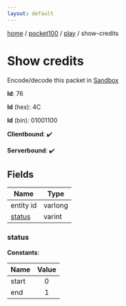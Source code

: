 ```yaml
---
layout: default
---
```


[home](/)  /  [pocket100](/protocol/pocket100)  /  [play](/protocol/pocket100/play)  /  show-credits

# Show credits

Encode/decode this packet in [Sandbox](../../../sandbox/pocket100#play.show_credits)

**Id**: 76

**Id** (hex): 4C

**Id** (bin): 01001100

**Clientbound**: ✔️

**Serverbound**: ✔️

## Fields

Name | Type
---|---
entity id | varlong
[status](#status) | varint

### status

**Constants**:

Name | Value
---|:---:
start | 0
end | 1
